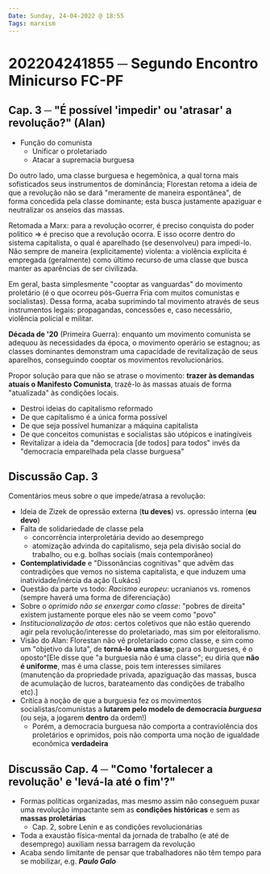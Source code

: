 ```yaml
---
Date: Sunday, 24-04-2022 @ 18:55
Tags: marxism
---
```

# 202204241855 ─ Segundo Encontro Minicurso FC-PF
## Cap. 3 ─ "É possível 'impedir' ou 'atrasar' a revolução?" (Alan)
- Função do comunista
	- Unificar o proletariado
	- Atacar a supremacia burguesa

Do outro lado, uma classe burguesa e hegemônica, a qual torna mais sofisticados seus instrumentos de dominância; Florestan retoma a ideia de que a revolução não se dará "meramente de maneira espontânea", de forma concedida pela classe dominante; esta busca justamente apaziguar e neutralizar os anseios das massas.

Retomada a Marx: para a revolução ocorrer, é preciso conquista do poder politico => é preciso que a revolução ocorra. E isso ocorre dentro do sistema capitalista, o qual é aparelhado (se desenvolveu) para impedi-lo. Não sempre de maneira (explicitamente) violenta: a violência explícita é empregada (geralmente) como último recurso de uma classe que busca manter as aparências de ser civilizada.

Em geral, basta simplesmente "cooptar as vanguardas" do movimento proletário (é o que ocorreu pós-Guerra Fria com muitos comunistas e socialistas). Dessa forma, acaba suprimindo tal movimento através de seus instrumentos legais: propagandas, concessões e, caso necessário, violência policial e militar.

**Década de '20** (Primeira Guerra): enquanto um movimento comunista se adequou às necessidades da época, o movimento operário se estagnou; as classes dominantes demonstram uma capacidade de revitalização de seus aparelhos, conseguindo cooptar os movimentos revolucionários.

Propor solução para que não se atrase o movimento: **trazer às demandas atuais o Manifesto Comunista**, trazê-lo às massas atuais de forma "atualizada" às condições locais. 
- Destroi ideias do capitalismo reformado
- De que capitalismo é a única forma possível
- De que seja possível humanizar a máquina capitalista
- De que conceitos comunistas e socialistas são utópicos e inatingíveis
- Revitalizar a ideia da "democracia [de todos] para todos" invés da "democracia emparelhada pela classe burguesa"

## Discussão Cap. 3
Comentários meus sobre o que impede/atrasa a revolução:
- Ideia de Zizek de opressão externa (**tu deves**) vs. opressão interna (**eu devo**)
- Falta de solidariedade de classe pela 
	- concorrência interproletária devido ao desemprego 
	- atomização advinda do capitalismo, seja pela divisão social do trabalho, ou e.g. bolhas sociais (mais contemporâneo)
- **Contemplatividade** e "Dissonâncias cognitivas" que advêm das contradições que vemos no sistema capitalista, e que induzem uma inatividade/inércia da ação (Lukács)
- Questão da parte vs todo: *Racismo europeu*: ucranianos vs. romenos (sempre haverá uma forma de diferenciação)
- Sobre o *oprimido não se enxergar como classe*: "pobres de direita" existem justamente porque eles não se veem como "povo"
- *Institucionalização de atos*: certos coletivos que não estão querendo agir pela revolução/interesse do proletariado, mas sim por eleitoralismo. 
- Visão do Alan: Florestan não vê proletariado como classe, e sim como um "objetivo da luta", de **torná-lo uma classe**; para os burgueses, é o oposto^[Ele disse que "a burguesia não é uma classe"; eu diria que **não é uniforme**, mas é uma classe, pois tem interesses similares (manutenção da propriedade privada, apaziguação das massas, busca de acumulação de lucros, barateamento das condições de trabalho etc).]
- Crítica à noção de que a burguesia fez os movimentos socialistas/comunistas a **lutarem pelo modelo de democracia *burguesa*** (ou seja, a jogarem **dentro** da ordem!)
	- Porém, a democracia burguesa não comporta a contraviolência dos proletários e oprimidos, pois não comporta uma noção de igualdade econômica **verdadeira**


## Discussão Cap. 4 ─ "Como 'fortalecer a revolução' e 'levá-la até o fim'?"
- Formas políticas organizadas, mas mesmo assim não conseguem puxar uma revolução impactante sem as **condições históricas** e sem as **massas proletárias** 
	- Cap. 2, sobre Lenin e as condições revolucionárias
- Toda a exaustão física-mental da jornada de trabalho (e até de desemprego) auxiliam nessa barragem da revolução
- Acaba sendo limitante de pensar que trabalhadores não têm tempo para se mobilizar, e.g. ***Paulo Galo*** 